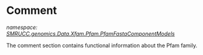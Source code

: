 ﻿# Comment
_namespace: [SMRUCC.genomics.Data.Xfam.Pfam.PfamFastaComponentModels](./index.md)_

The comment section contains functional information about the Pfam family.




